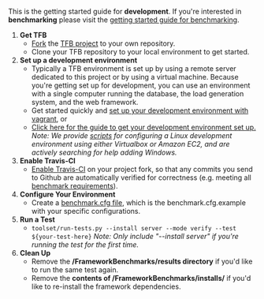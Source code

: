 This is the getting started guide for __development__. If you're interested in __benchmarking__ please visit the [getting started guide for benchmarking](Benchmarking/Getting-Started-Benchmarking).

1. __Get TFB__
    * [Fork](https://help.github.com/articles/fork-a-repo/) the [TFB project](https://github.com/TechEmpower/FrameworkBenchmarks/) to your own repository.
    * Clone your TFB repository to your local environment to get started.
2. __Set up a development environment__  
    * Typically a TFB environment is set up by using a remote server dedicated to this project or by using a virtual machine. Because you're getting set up for development, you can use an environment with a single computer running the database, the load generation system, and the web framework. 
    * Get started quickly and [set up your development environment with vagrant](Development/Installation-Guide#vagrant-development-environment), or
    * [Click here for the guide to get your development environment set up.](Development/Installation-Guide) *Note: We provide [scripts](Codebase/Summary-of-Script-Directories) for configuring a Linux development environment using either Virtualbox or Amazon EC2, and are actively searching for help adding Windows.*
3. __Enable Travis-CI__
    * [Enable Travis-CI](Development/Testing-and-Debugging#travis-ci) on your project fork, so that any commits you send to Github are automatically verified for correctness (e.g. meeting all [benchmark requirements](Project-Information/Framework-Tests#requirements)). 
4. __Configure Your Environment__
    * Create a [benchmark.cfg file](Codebase/Configuration-File), which is the benchmark.cfg.example with your specific configurations.
5. __Run a Test__
    * `toolset/run-tests.py --install server --mode verify --test ${your-test-here}` *Note: Only include "--install server" if you're running the test for the first time.*
6. __Clean Up__
    * Remove the __/FrameworkBenchmarks/results directory__ if you'd like to run the same test again.
    * Remove the __contents of /FrameworkBenchmarks/installs/__ if you'd like to re-install the framework dependencies. 
  